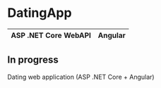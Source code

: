 # DatingApp
|ASP .NET Core WebAPI|Angular|
|--|--|

## In progress
Dating web application (ASP .NET Core + Angular)
